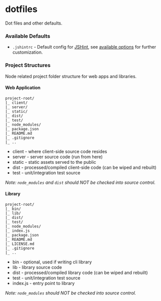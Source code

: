 dotfiles
========

Dot files and other defaults.

### Available Defaults

* `.jshintrc` - Default config for [JSHint][jshint], see [available options][jshint-options] for further customization.

### Project Structures

Node related project folder structure for web apps and libraries.

#### Web Application

```
project-root/
|_ client/
|_ server/
|_ static/
|_ dist/
|_ test/
|_ node_modules/
|_ package.json
|_ README.md
|_ .gitignore
|_ ..
```

* client - where client-side source code resides
* server - server source code (run from here)
* static - static assets served to the public
* dist - processed/compiled client-side code (can be wiped and rebuilt)
* test - unit/integration test source

_Note: `node_modules` and `dist` should NOT be checked into source control._

#### Library

```
project-root/
|_ bin/
|_ lib/
|_ dist/
|_ test/
|_ node_modules/
|_ index.js
|_ package.json
|_ README.md
|_ LICENSE.md
|_ .gitignore
|_ ..
```

* bin - optional, used if writing cli library
* lib - library source code
* dist - processed/compiled library code (can be wiped and rebuilt)
* test - unit/integration test source
* index.js - entry point to library

_Note: `node_modules` should NOT be checked into source control._

[jshint]: http://www.jshint.com/
[jshint-options]: http://www.jshint.com/docs/options/
